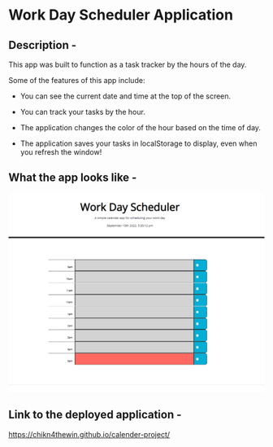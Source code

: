 # Work Day Scheduler Application

## Description -
This app was built to function as a task tracker by the hours of the day. 

Some of the features of this app include:

- You can see the current date and time at the top of the screen.

- You can track your tasks by the hour.

- The application changes the color of the hour based on the time of day.

- The application saves your tasks in localStorage to display, even when you refresh the window!

## What the app looks like -

![image](./assets/images/Screenshot%20(8).png)

## Link to the deployed application -

https://chikn4thewin.github.io/calender-project/

